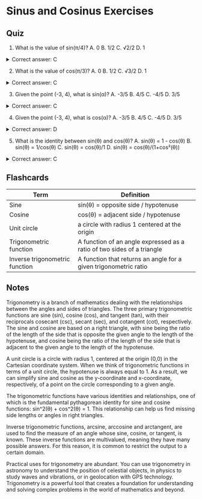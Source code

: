  # Sinus and Cosinus Exercises

## Quiz

1. What is the value of sin(π/4)?
A. 0
B. 1/2
C. √2/2
D. 1
<details>
<summary>Correct answer: C</summary>

sin(π/4) = √2/2
</details>

2. What is the value of cos(π/3)?
A. 0
B. 1/2
C. √3/2
D. 1
<details>
<summary>Correct answer: C</summary>

cos(π/3) = √3/2
</details>

3. Given the point (-3, 4), what is sin(α)?
A. -3/5
B. 4/5
C. -4/5
D. 3/5
<details>
<summary>Correct answer: C</summary>

sin(α) = -4/5
</details>

4. Given the point (-3, 4), what is cos(α)?
A. -3/5
B. 4/5
C. -4/5
D. 3/5
<details>
<summary>Correct answer: D</summary>

cos(α) = 3/5
</details>

5. What is the identity between sin(θ) and cos(θ)?
A. sin(θ) = 1 - cos(θ)
B. sin(θ) = 1/cos(θ)
C. sin(θ) = cos(θ)/1
D. sin(θ) = cos(θ)/(1+cos²(θ))
<details>
<summary>Correct answer: C</summary>

sin(θ) = cos(θ)/1
</details>

## Flashcards

| Term          | Definition                                   |
| ------------- | -------------------------------------------- |
| Sine          | sin(θ) = opposite side / hypotenuse            |
| Cosine        | cos(θ) = adjacent side / hypotenuse         |
| Unit circle   | a circle with radius 1 centered at the origin |
| Trigonometric function      | A function of an angle expressed as a ratio of two sides of a triangle |
| Inverse trigonometric function  | A function that returns an angle for a given trigonometric ratio |

## Notes

Trigonometry is a branch of mathematics dealing with the relationships between the angles and sides of triangles. The three primary trigonometric functions are sine (sin), cosine (cos), and tangent (tan), with their reciprocals cosecant (csc), secant (sec), and cotangent (cot), respectively. The sine and cosine are based on a right triangle, with sine being the ratio of the length of the side that is opposite the given angle to the length of the hypotenuse, and cosine being the ratio of the length of the side that is adjacent to the given angle to the length of the hypotenuse.

A unit circle is a circle with radius 1, centered at the origin (0,0) in the Cartesian coordinate system. When we think of trigonometric functions in terms of a unit circle, the hypotenuse is always equal to 1. As a result, we can simplify sine and cosine as the y-coordinate and x-coordinate, respectively, of a point on the circle corresponding to a given angle.

The trigonometric functions have various identities and relationships, one of which is the fundamental pythagorean identity for sine and cosine functions: sin^2(θ) + cos^2(θ) = 1. This relationship can help us find missing side lengths or angles in right triangles.

Inverse trigonometric functions, arcsine, arccosine and arctangent, are used to find the measure of an angle whose sine, cosine, or tangent, is known. These inverse functions are multivalued, meaning they have many possible answers. For this reason, it is common to restrict the output to a certain domain.

Practical uses for trigonometry are abundant. You can use trigonometry in astronomy to understand the position of celestial objects, in physics to study waves and vibrations, or in geolocation with GPS technology. Trigonometry is a powerful tool that creates a foundation for understanding and solving complex problems in the world of mathematics and beyond.